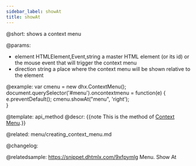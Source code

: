 ```yaml
---
sidebar_label: showAt
title: showAt
---          
```


@short: shows a context menu


@params:
- element 			HTMLElement,Event,string		 	a master HTML element (or its id) or the mouse event that will trigger the context menu
- direction 		string								a place where the context menu will be shown relative to the element



@example:
var cmenu = new dhx.ContextMenu();
document.querySelector('#menu').oncontextmenu = function(e) {
    e.preventDefault();
    cmenu.showAt("menu", 'right');    
}


@template: api_method
@descr:
{{note This is the method of [Context Menu](menu/creating_context_menu.md).}}

@related:
menu/creating_context_menu.md


@changelog:


@relatedsample: https://snippet.dhtmlx.com/9xfpymlg	Menu. Show At